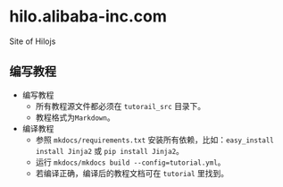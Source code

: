 hilo.alibaba-inc.com
==========

Site of Hilojs

## 编写教程

* 编写教程
    * 所有教程源文件都必须在 `tutorail_src` 目录下。
    * 教程格式为`Markdown`。
* 编译教程
    * 参照 `mkdocs/requirements.txt` 安装所有依赖，比如：`easy_install install Jinja2` 或 `pip install Jinja2`。
    * 运行 `mkdocs/mkdocs build --config=tutorial.yml`。
    * 若编译正确，编译后的教程文档可在 `tutorial` 里找到。

